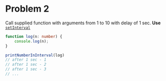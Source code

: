 # Problem 2

Call supplied function with arguments from 1 to 10 with delay of 1 sec. **Use**
[`setInterval`](https://developer.mozilla.org/en-US/docs/Web/API/setInterval)

```ts
function log(n: number) {
    console.log(n);
}

printNumberInInterval(log)
// after 1 sec - 1
// after 1 sec - 2
// after 1 sec - 3
// ...
```